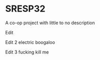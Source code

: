 # SRESP32
A co-op project with little to no description

Edit

Edit 2 electric boogaloo

Edit 3 fucking kill me
